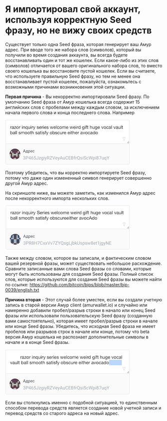 # Я импортировал свой аккаунт, используя корректную Seed фразу, но не вижу своих средств

Существует только одна Seed фраза, которая генерирует ваш Амур адрес. При вводе того же набора слов (символов), который вы получили во время создания аккаунта, вы всегда будете восстанавливать один и тот же кошелек. Если какое-либо из этих слов (символов) отличается от вашего оригинального набора слов, то вместо своего кошелька вы восстановите пустой кошелек. Если вы считаете, что используете правильную Seed фразу, но тем не менее она восстанавливает пустой кошелек, пожалуйста, ознакомьтесь с возможными причинами возникновения этой ситуации.

**Первая причина** - Вы некорректно импортировали Seed фразу. По умолчанию Seed фраза от Амур кошелька всегда содержит 15 английских слов с пробелами между каждым словом, за исключением начала первого слова и конца последнего слова. Например

![](/_assets/one_seed_01.png)

Поэтому убедитесь, что вы корректно импортируете Seed фразу, потому что даже один измененный символ генерирует совершенно другой Амур адрес.

На скриншоте ниже, вы можете заметить, как изменился Амур адрес после некорректного импорта нескольких слов.

![](/_assets/one_seed_02.png)

Также между словом, которое вы записали, и фактическим словом вашей резервной фразы, может существовать небольшое расхождение. Сравните записанные вами слова Seed фразы со словами, которые могут быть использованы для создания Seed фразы. Полный список слов, которые используются для создания Seed фразы вы можете найти по ссылке: https://github.com/bitcoin/bips/blob/master/bip-0039/english.txt

**Причина вторая** - Этот случай более уместен, если вы создали учетную запись в старой версии Амур client (amurwallet.io) и случайно или намеренно добавили пробел/разрыв строки в начало или конец Seed фразы или использовали пользовательскую Seed фразу (созданную вами самостоятельно), которая имеет пробел/разрыв строки в начале или конце Seed фразы. Убедитесь, что исходная Seed фраза не имеет пробелов или разрывов строк в начале или конце, потому что beta версия Амур кошелька не распознает дополнительные символы в начале и в конце Seed фразы.

![](/_assets/one_seed_03.png)

Если вы столкнулись именно с подобной ситуацией, то единственным способом перевода средств является создание новой учетной записи и перевод средств со старого адреса на новый адрес.
